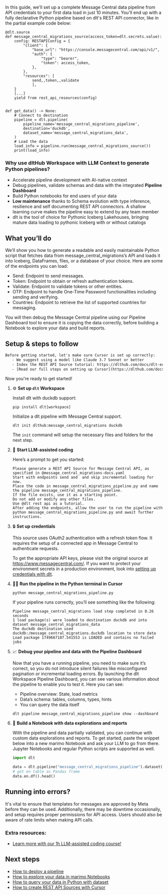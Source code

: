 In this guide, we'll set up a complete Message Central data pipeline from API credentials to your first data load in just 10 minutes. You'll end up with a fully declarative Python pipeline based on dlt's REST API connector, like in the partial example code below:

```python-outcome
@dlt.source
def message_central_migrations_source(access_token=dlt.secrets.value):
    config: RESTAPIConfig = {
        "client": {
            "base_url": "https://console.messagecentral.com/api/v1/",
            "auth": {
                "type": "bearer",
                "token": access_token,
            },
        },
        "resources": [
            send,,token,,validate
            ],
    }
    [...]
    yield from rest_api_resources(config)


def get_data() -> None:
    # Connect to destination
    pipeline = dlt.pipeline(
        pipeline_name='message_central_migrations_pipeline',
        destination='duckdb',
        dataset_name='message_central_migrations_data', 
    )
    # Load the data
    load_info = pipeline.run(message_central_migrations_source())
    print(load_info) 
```

### Why use dltHub Workspace with LLM Context to generate Python pipelines?

- Accelerate pipeline development with AI-native context
- Debug pipelines, validate schemas and data with the integrated **Pipeline Dashboard**
- Build Python notebooks for end users of your data
- **Low maintenance** thanks to Schema evolution with type inference, resilience and self documenting REST API connectors. A shallow learning curve makes the pipeline easy to extend by any team member
- dlt is the tool of choice for Pythonic Iceberg Lakehouses, bringing mature data loading to pythonic Iceberg with or without catalogs

## What you’ll do

We’ll show you how to generate a readable and easily maintainable Python script that fetches data from message_central_migrations’s API and loads it into Iceberg, DataFrames, files, or a database of your choice. Here are some of the endpoints you can load:

- Send: Endpoint to send messages.
- Token: Endpoint to obtain or refresh authentication tokens.
- Validate: Endpoint to validate tokens or other entities.
- OTP: Endpoint to handle One-Time Password functionalities including sending and verifying.
- Countries: Endpoint to retrieve the list of supported countries for messaging.

You will then debug the Message Central pipeline using our Pipeline Dashboard tool to ensure it is copying the data correctly, before building a Notebook to explore your data and build reports.

## Setup & steps to follow

```default
Before getting started, let's make sure Cursor is set up correctly:
   - We suggest using a model like Claude 3.7 Sonnet or better
   - Index the REST API Source tutorial: https://dlthub.com/docs/dlt-ecosystem/verified-sources/rest_api/ and add it to context as **@dlt rest api**
   - [Read our full steps on setting up Cursor](https://dlthub.com/docs/dlt-ecosystem/llm-tooling/cursor-restapi#23-configuring-cursor-with-documentation)
```

Now you're ready to get started!

1. ⚙️ **Set up `dlt` Workspace**
    
    Install dlt with duckdb support:
    ```shell
    pip install dlt[workspace]
    ```

    Initialize a dlt pipeline with Message Central support.
    ```shell
    dlt init dlthub:message_central_migrations duckdb
    ```

    The `init` command will setup the necessary files and folders for the next step.
    
2. 🤠 **Start LLM-assisted coding**
    
    Here’s a prompt to get you started:
    
    ```prompt
    Please generate a REST API Source for Message Central API, as specified in @message_central_migrations-docs.yaml 
    Start with endpoints send and  and skip incremental loading for now. 
    Place the code in message_central_migrations_pipeline.py and name the pipeline message_central_migrations_pipeline. 
    If the file exists, use it as a starting point. 
    Do not add or modify any other files. 
    Use @dlt rest api as a tutorial. 
    After adding the endpoints, allow the user to run the pipeline with python message_central_migrations_pipeline.py and await further instructions.
    ```

    
3. 🔒 **Set up credentials** 
    
    This source uses OAuth2 authentication with a refresh token flow. It requires the setup of a connected app in Message Central to authenticate requests.
    
    To get the appropriate API keys, please visit the original source at https://www.messagecentral.com/.
    If you want to protect your environment secrets in a production environment, look into [setting up credentials with dlt](https://dlthub.com/docs/walkthroughs/add_credentials).
    
4. 🏃‍♀️ **Run the pipeline in the Python terminal in Cursor**
    
    ```shell
    python message_central_migrations_pipeline.py
    ```
    
    If your pipeline runs correctly, you’ll see something like the following:
    
    ```shell
    Pipeline message_central_migrations load step completed in 0.26 seconds
    1 load package(s) were loaded to destination duckdb and into dataset message_central_migrations_data
    The duckdb destination used duckdb:/message_central_migrations.duckdb location to store data
    Load package 1749667187.541553 is LOADED and contains no failed jobs
    ```
    
5. 📈 **Debug your pipeline and data with the Pipeline Dashboard**

    Now that you have a running pipeline, you need to make sure it’s correct, so you do not introduce silent failures like misconfigured pagination or incremental loading errors. By launching the dlt Workspace Pipeline Dashboard, you can see various information about the pipeline to enable you to test it. Here you can see:
    - Pipeline overview: State, load metrics
    - Data’s schema: tables, columns, types, hints
    - You can query the data itself
    
    ```shell
    dlt pipeline message_central_migrations_pipeline show --dashboard
    ```
    
6. 🐍 **Build a Notebook with data explorations and reports**

    With the pipeline and data partially validated, you can continue with custom data explorations and reports. To get started, paste the snippet below into a new marimo Notebook and ask your LLM to go from there. Jupyter Notebooks and regular Python scripts are supported as well.

    
    ```python
    import dlt

   data = dlt.pipeline("message_central_migrations_pipeline").dataset()
   # get en table as Pandas frame
   data.en.df().head()
    ```

## Running into errors?

It's vital to ensure that templates for messages are approved by Meta before they can be used. Additionally, there may be downtime occasionally, and setup requires proper permissions for API access. Users should also be aware of rate limits when making API calls.

### Extra resources:

- [Learn more with our 1h LLM-assisted coding course!](https://www.youtube.com/watch?v=GGid70rnJuM)

## Next steps

- [How to deploy a pipeline](https://dlthub.com/docs/walkthroughs/deploy-a-pipeline)
- [How to explore your data in marimo Notebooks](https://dlthub.com/docs/general-usage/dataset-access/marimo)
- [How to query your data in Python with dataset](https://dlthub.com/docs/general-usage/dataset-access/dataset)
- [How to create REST API Sources with Cursor](https://dlthub.com/docs/dlt-ecosystem/llm-tooling/cursor-restapi)